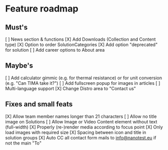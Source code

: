 # Feature roadmap

## Must's

[ ] News section & functions
[X] Add Downloads (Collection and Content type)
[X] Option to order SolutionCategories
[X] Add option "deprecated" for solution
[ ] Add career options to About area

## Maybe's

[ ] Add calculator gimmic (e.g. for thermal resistance) or for unit conversion (e.g. "Can TIMA take it?")
[ ] Add fullscreen popup for images in articles
[ ] Multi-language support
[X] Change Distro area to "Contact us"

## Fixes and small feats

[X] Allow team member names longer than 21 characters
[ ] Allow no title image on Solutions
[ ] Allow Image or Video Content element without text (full-width)
[X] Properly (re-)render media according to focus point
[X] Only load images with required size
[X] Spacing between icon and title in solution groups
[X] Auto CC all contact form mails to info@nanotest.eu if not the main "To"